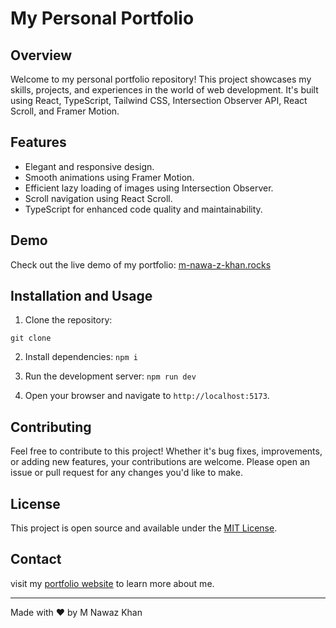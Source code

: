 # My Personal Portfolio

## Overview

Welcome to my personal portfolio repository! This project showcases my skills, projects, and experiences in the world of web development. It's built using React, TypeScript, Tailwind CSS, Intersection Observer API, React Scroll, and Framer Motion.

## Features

- Elegant and responsive design.
- Smooth animations using Framer Motion.
- Efficient lazy loading of images using Intersection Observer.
- Scroll navigation using React Scroll.
- TypeScript for enhanced code quality and maintainability.

## Demo

Check out the live demo of my portfolio: [m-nawa-z-khan.rocks](https://m-nawa-z-khan.rocks/)

## Installation and Usage

1. Clone the repository:

``` git clone ```

2. Install dependencies:
``` npm i ```

3. Run the development server:
``` npm run dev ```

4. Open your browser and navigate to `http://localhost:5173`.

## Contributing

Feel free to contribute to this project! Whether it's bug fixes, improvements, or adding new features, your contributions are welcome. Please open an issue or pull request for any changes you'd like to make.

## License

This project is open source and available under the [MIT License](LICENSE).

## Contact

visit my [portfolio website](https://m-nawa-z-khan.rocks/) to learn more about me.

---

Made with ❤️ by  M Nawaz Khan 
